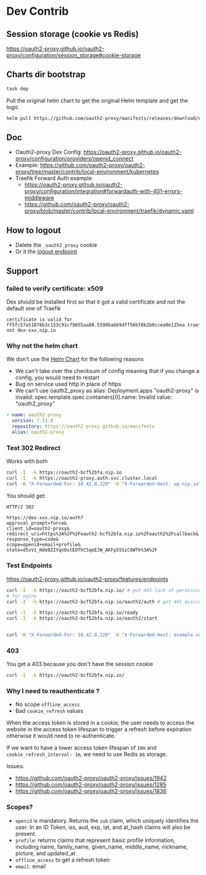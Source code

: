 # Dev Contrib

## Session storage (cookie vs Redis)

https://oauth2-proxy.github.io/oauth2-proxy/configuration/session_storage#cookie-storage

## Charts dir bootstrap

```bash
task dep
```

Pull the original helm chart to get the original Helm template and get the logic
```bash
helm pull https://github.com/oauth2-proxy/manifests/releases/download/oauth2-proxy-7.11.0/oauth2-proxy-7.11.0.tgz -d out --untar
```

## Doc

* Oauth2-proxy Dex Config: https://oauth2-proxy.github.io/oauth2-proxy/configuration/providers/openid_connect
* Example: https://github.com/oauth2-proxy/oauth2-proxy/tree/master/contrib/local-environment/kubernetes
* Traefik Forward Auth example:
  * https://oauth2-proxy.github.io/oauth2-proxy/configuration/integration#forwardauth-with-401-errors-middleware 
  * https://github.com/oauth2-proxy/oauth2-proxy/blob/master/contrib/local-environment/traefik/dynamic.yaml

## How to logout

* Delete the `_oauth2_proxy` cookie
* Or it the [logout endpoint](#test-endpoints)

## Support

### failed to verify certificate: x509

Dex should be installed first so that it got a valid certificate and not the default one of Traefik
```
certificate is valid for ff5fc57a51876b3c153c91cf9855aa80.5598babb9dff56b78b2b0ccea0e125ea.traefik.default, not dex-xxx.nip.io
```

### Why not the helm chart

We don't use the [Helm Chart](https://github.com/oauth2-proxy/manifests) for the following reasons
* We can't take over the checksum of config meaning that if you change a config, you would need to restart
* Bug on service used http in place of https
* We can't use oauth2_proxy as alias: Deployment.apps "oauth2-proxy" is invalid: spec.template.spec.containers[0].name: Invalid value: "oauth2_proxy"
```yaml
- name: oauth2-proxy
  version: 7.11.0
  repository: https://oauth2-proxy.github.io/manifests
  alias: oauth2-proxy
```

### Test 302 Redirect

Works with both
```bash
curl -I  -k https://oauth2-bcf52bfa.nip.io
curl -I  -k https://oauth2-proxy.auth.svc.cluster.local
curl -H "X-Forwarded-For: 10.42.0.220" -H "X-Forwarded-Host: up.nip.io" -H "X-Forwarded-Proto: https" -I  -k https://oauth2-bcf52bfa.nip.io
```
You should get:
```bash
HTTP/2 302 
```
```
https://dex-xxx.nip.io/auth?
approval_prompt=force&
client_id=oauth2-proxy&
redirect_uri=https%3A%2F%2Foauth2-bcf52bfa.nip.io%2Foauth2%2Fcallback&
response_type=code&
scope=openid+email+profile&
state=d5vV1_Hde0ZIYqnOutEOThC5qeEJW_AKFp55SiC6WTk%3A%2F
```

### Test Endpoints
https://oauth2-proxy.github.io/oauth2-proxy/features/endpoints
```bash
curl -I  -k https://oauth2-bcf52bfa.nip.io/ # got 403 lack of permissions
# for nginx
curl -I  -k https://oauth2-bcf52bfa.nip.io/oauth2/auth # got 401 missing or invalid authentication

curl -I  -k https://oauth2-bcf52bfa.nip.io/ready
curl -I  -k https://oauth2-bcf52bfa.nip.io/oauth2/start


curl -H "X-Forwarded-For: 10.42.0.220" -H "X-Forwarded-Host: example.com" -H "X-Forwarded-Proto: https" -I  -k https://oauth2-bcf52bfa.nip.io/oauth2/auth
```

### 403

You get a 403 because you don't have the session cookie
```bash
curl -I  -k https://oauth2-bcf52bfa.nip.io/ 
```



### Why I need to reauthenticate ?

* No scope `offline_access`
* Bad `cookie_refresh` values
 
When the access token is stored in a cookie, the user needs to access the website in the access token lifespan to trigger a refresh before expiration otherwise it would need to re-authenticate.

If we want to have a lower access token lifespan of `10m` and `cookie_refresh_interval: 1m`, we need to use Redis as storage.

Issues:
* https://github.com/oauth2-proxy/oauth2-proxy/issues/1942
* https://github.com/oauth2-proxy/oauth2-proxy/issues/1285
* https://github.com/oauth2-proxy/oauth2-proxy/issues/1836

### Scopes?

* `openid` is mandatory.  Returns the `sub` claim, which uniquely identifies the user. In an ID Token, iss, aud, exp, iat, and at_hash claims will also be present.
* `profile`: returns claims that represent basic profile information, including name, family_name, given_name, middle_name, nickname, picture, and updated_at
* `offline_access` to get a refresh token
* `email`: email
